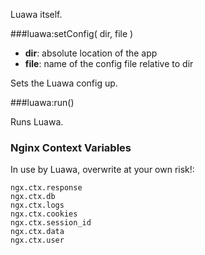 Luawa itself.

###luawa:setConfig( dir, file )

+ **dir**: absolute location of the app
+ **file**: name of the config file relative to dir

Sets the Luawa config up.


###luawa:run()

Runs Luawa.


### Nginx Context Variables

In use by Luawa, overwrite at your own risk!:

    ngx.ctx.response
    ngx.ctx.db
    ngx.ctx.logs
    ngx.ctx.cookies
    ngx.ctx.session_id
    ngx.ctx.data
    ngx.ctx.user
   